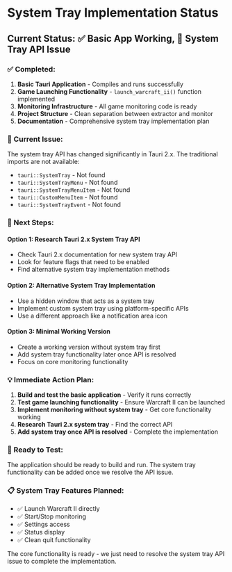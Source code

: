 # System Tray Implementation Status

## Current Status: ✅ Basic App Working, 🔧 System Tray API Issue

### ✅ Completed:
1. **Basic Tauri Application** - Compiles and runs successfully
2. **Game Launching Functionality** - `launch_warcraft_ii()` function implemented
3. **Monitoring Infrastructure** - All game monitoring code is ready
4. **Project Structure** - Clean separation between extractor and monitor
5. **Documentation** - Comprehensive system tray implementation plan

### 🔧 Current Issue:
The system tray API has changed significantly in Tauri 2.x. The traditional imports are not available:
- `tauri::SystemTray` - Not found
- `tauri::SystemTrayMenu` - Not found  
- `tauri::SystemTrayMenuItem` - Not found
- `tauri::CustomMenuItem` - Not found
- `tauri::SystemTrayEvent` - Not found

### 🎯 Next Steps:

#### Option 1: Research Tauri 2.x System Tray API
- Check Tauri 2.x documentation for new system tray API
- Look for feature flags that need to be enabled
- Find alternative system tray implementation methods

#### Option 2: Alternative System Tray Implementation
- Use a hidden window that acts as a system tray
- Implement custom system tray using platform-specific APIs
- Use a different approach like a notification area icon

#### Option 3: Minimal Working Version
- Create a working version without system tray first
- Add system tray functionality later once API is resolved
- Focus on core monitoring functionality

### 💡 Immediate Action Plan:

1. **Build and test the basic application** - Verify it runs correctly
2. **Test game launching functionality** - Ensure Warcraft II can be launched
3. **Implement monitoring without system tray** - Get core functionality working
4. **Research Tauri 2.x system tray** - Find the correct API
5. **Add system tray once API is resolved** - Complete the implementation

### 🚀 Ready to Test:
The application should be ready to build and run. The system tray functionality can be added once we resolve the API issue.

### 📋 System Tray Features Planned:
- ✅ Launch Warcraft II directly
- ✅ Start/Stop monitoring
- ✅ Settings access
- ✅ Status display
- ✅ Clean quit functionality

The core functionality is ready - we just need to resolve the system tray API issue to complete the implementation.
